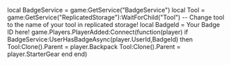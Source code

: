  local BadgeService = game:GetService("BadgeService") 
 local Tool = game:GetService("ReplicatedStorage"):WaitForChild("Tool") -- Change tool to the name of your tool in replicated storage! 
 local BadgeId = Your Badge ID here! 
 game.Players.PlayerAdded:Connect(function(player) if BadgeService:UserHasBadgeAsync(player.UserId,BadgeId) then Tool:Clone().Parent = player.Backpack Tool:Clone().Parent = player.StarterGear end end)
